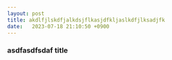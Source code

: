 ```yaml
---
layout: post
title: akdlfjlskdfjalkdsjflkasjdfkljaslkdfjlksadjfk
date:   2023-07-18 21:10:50 +0900
---
```

### asdfasdfsdaf title